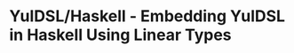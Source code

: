 YulDSL/Haskell - Embedding YulDSL in Haskell Using Linear Types
===============================================================
